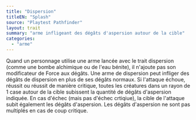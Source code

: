 ```yaml
---
title: "Dispersion"
titleEN: "Splash"
source: "Playtest Pathfinder"
layout: trait
summary: "arme infligeant des dégâts d'aspersion autour de la cible"
categories:
  - "arme"
---
```

Quand un personnage utilise une arme lancée avec le trait dispersion (comme une bombe alchimique ou de l'eau bénite), il n'ajoute pas son modificateur de Force aux dégâts. Une arme de dispersion peut infliger des dégâts de dispersion en plus de ses dégâts normaux. Si l'attaque échoue, réussit ou réussit de manière critique, toutes les créatures dans un rayon de 1 case autour de la cible subissent la quantité de dégâts d'aspersion indiquée. En cas d'échec (mais pas d'échec crtiqiue), la cible de l'attaque subit également les dégâts d'aspersion. Les dégâts d'aspersion ne sont pas multiplés en cas de coup critique.
